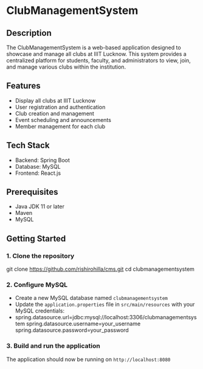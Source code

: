 # ClubManagementSystem

## Description
The ClubManagementSystem is a web-based application designed to showcase and manage all clubs at IIIT Lucknow. This system provides a centralized platform for students, faculty, and administrators to view, join, and manage various clubs within the institution.

## Features
- Display all clubs at IIIT Lucknow
- User registration and authentication
- Club creation and management
- Event scheduling and announcements
- Member management for each club

## Tech Stack
- Backend: Spring Boot
- Database: MySQL
- Frontend: React.js

## Prerequisites
- Java JDK 11 or later
- Maven
- MySQL

## Getting Started

### 1. Clone the repository
git clone https://github.com/rishirohilla/cms.git
cd clubmanagementsystem


### 2. Configure MySQL
- Create a new MySQL database named `clubmanagementsystem`
- Update the `application.properties` file in `src/main/resources` with your MySQL credentials:
- spring.datasource.url=jdbc:mysql://localhost:3306/clubmanagementsystem spring.datasource.username=your_username spring.datasource.password=your_password

### 3. Build and run the application
The application should now be running on `http://localhost:8080`
